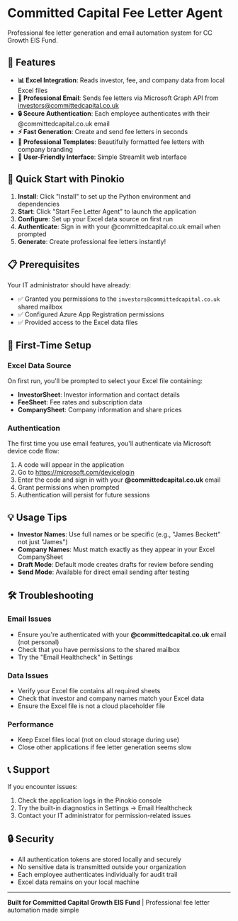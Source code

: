 # Committed Capital Fee Letter Agent

Professional fee letter generation and email automation system for CC Growth EIS Fund.

## 🎯 Features

- **📊 Excel Integration**: Reads investor, fee, and company data from local Excel files
- **📧 Professional Email**: Sends fee letters via Microsoft Graph API from investors@committedcapital.co.uk
- **🔒 Secure Authentication**: Each employee authenticates with their @committedcapital.co.uk email
- **⚡ Fast Generation**: Create and send fee letters in seconds
- **🎨 Professional Templates**: Beautifully formatted fee letters with company branding
- **📱 User-Friendly Interface**: Simple Streamlit web interface

## 🚀 Quick Start with Pinokio

1. **Install**: Click "Install" to set up the Python environment and dependencies
2. **Start**: Click "Start Fee Letter Agent" to launch the application  
3. **Configure**: Set up your Excel data source on first run
4. **Authenticate**: Sign in with your @committedcapital.co.uk email when prompted
5. **Generate**: Create professional fee letters instantly!

## 📋 Prerequisites

Your IT administrator should have already:
- ✅ Granted you permissions to the `investors@committedcapital.co.uk` shared mailbox
- ✅ Configured Azure App Registration permissions
- ✅ Provided access to the Excel data files

## 🔧 First-Time Setup

### Excel Data Source
On first run, you'll be prompted to select your Excel file containing:
- **InvestorSheet**: Investor information and contact details
- **FeeSheet**: Fee rates and subscription data  
- **CompanySheet**: Company information and share prices

### Authentication
The first time you use email features, you'll authenticate via Microsoft device code flow:
1. A code will appear in the application
2. Go to https://microsoft.com/devicelogin
3. Enter the code and sign in with your **@committedcapital.co.uk** email
4. Grant permissions when prompted
5. Authentication will persist for future sessions

## 💡 Usage Tips

- **Investor Names**: Use full names or be specific (e.g., "James Beckett" not just "James")
- **Company Names**: Must match exactly as they appear in your Excel CompanySheet
- **Draft Mode**: Default mode creates drafts for review before sending
- **Send Mode**: Available for direct email sending after testing

## 🛠️ Troubleshooting

### Email Issues
- Ensure you're authenticated with your **@committedcapital.co.uk** email (not personal)
- Check that you have permissions to the shared mailbox
- Try the "Email Healthcheck" in Settings

### Data Issues  
- Verify your Excel file contains all required sheets
- Check that investor and company names match your Excel data
- Ensure the Excel file is not a cloud placeholder file

### Performance
- Keep Excel files local (not on cloud storage during use)
- Close other applications if fee letter generation seems slow

## 📞 Support

If you encounter issues:
1. Check the application logs in the Pinokio console
2. Try the built-in diagnostics in Settings → Email Healthcheck  
3. Contact your IT administrator for permission-related issues

## 🔒 Security

- All authentication tokens are stored locally and securely
- No sensitive data is transmitted outside your organization
- Each employee authenticates individually for audit trail
- Excel data remains on your local machine

---

**Built for Committed Capital Growth EIS Fund** | Professional fee letter automation made simple
